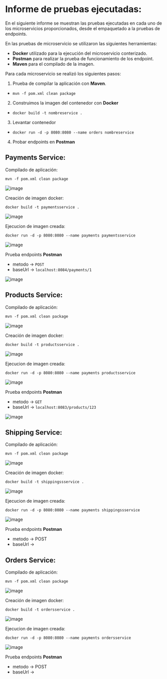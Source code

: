 # Informe de pruebas ejecutadas:

En el siguiente informe se muestran las pruebas ejecutadas en cada uno de los microservicios proporcionados, desde el empaquetado a la pruebas de endpoints. 

En las pruebas de microservicio se utilizaron las siguientes herramientas:
* __Docker__ utilizado para la ejecución del microservicio conterizado.
* __Postman__ para realizar la prueba de funcionamiento de los endpoint.
* __Maven__ para el compilado de la imagen.

Para cada microservicio se realizó los siguientes pasos:

1. Prueba de compilar la aplicación con __Maven__.

- `` mvn -f pom.xml clean package ``
 
2. Construimos la imagen del contenedor con __Docker__

- `` docker build -t nombreservice . ``
 
3. Levantar contenedor

- `` docker run -d -p 8080:8080 --name orders nombreservice  ``

4. Probar endpoints en __Postman__

 
## Payments Service:

Compilado de aplicación:

``mvn -f pom.xml clean package``

![image](https://user-images.githubusercontent.com/12714366/179893328-6d7b1fe9-7ef5-4cfd-a7cf-fb17a5a4bcb9.png)


Creación de imagen docker:

``docker build -t paymentsservice .``

![image](https://user-images.githubusercontent.com/12714366/179897538-82f1046f-d53c-4b4e-93bc-ac882b29355d.png)

Ejecucion de imagen creada:

``docker run -d -p 8080:8080 --name payments paymentsservice``

![image](https://user-images.githubusercontent.com/12714366/179897584-bc535965-6c95-4efa-9d14-0b0fe648e26c.png)

Prueba endpoints __Postman__

* metodo -> ``POST``
* baseUrl -> ``localhost:8084/payments/1``

![image](https://user-images.githubusercontent.com/12714366/179898158-9f30aff7-f349-40d8-8203-e4f4ff255da3.png)



## Products Service:

Compilado de aplicación:

``mvn -f pom.xml clean package`` 

![image](https://user-images.githubusercontent.com/12714366/179894481-7f0371c7-dca5-4592-85f7-b8779c0c7937.png)


Creación de imagen docker:

``docker build -t productsservice .`` 

![image](https://user-images.githubusercontent.com/12714366/179897417-cd3e20de-22f2-4815-8f1d-e0dff530aa18.png)

Ejecucion de imagen creada:

``docker run -d -p 8080:8080 --name payments productsservice``

![image](https://user-images.githubusercontent.com/12714366/179897457-e5578ac9-3878-4080-adce-cd4d74cd203b.png)

Prueba endpoints __Postman__ 

* metodo -> ``GET``
* baseUrl -> ``localhost:8083/products/123``

![image](https://user-images.githubusercontent.com/12714366/179899680-fed6e2f8-8fe3-476f-bfc8-0edd976b8d9b.png)


## Shipping Service:

Compilado de aplicación:

``mvn -f pom.xml clean package`` 

![image](https://user-images.githubusercontent.com/12714366/179894756-01cc3548-864b-4035-bd91-c8be23100008.png)


Creación de imagen docker:

``docker build -t shippingssservice .`` 

![image](https://user-images.githubusercontent.com/12714366/179896991-1c73a6eb-1810-40bd-b8e9-23e4e3597e15.png)


Ejecucion de imagen creada:

``docker run -d -p 8080:8080 --name payments shippingssservice``

![image](https://user-images.githubusercontent.com/12714366/179897253-90c64cc8-d861-4312-bf56-9f90a99736f8.png)

Prueba endpoints __Postman__ 

* metodo -> POST
* baseUrl -> 


## Orders Service:

Compilado de aplicación:

``mvn -f pom.xml clean package`` 

![image](https://user-images.githubusercontent.com/12714366/179895181-3612a1ae-e986-44a7-a757-b85102f6bf41.png)

Creación de imagen docker:

``docker build -t ordersservice .`` 

![image](https://user-images.githubusercontent.com/12714366/179897129-5df60a76-16cf-4b8a-8522-0ae1e8ca0a52.png)

Ejecucion de imagen creada:

``docker run -d -p 8080:8080 --name payments ordersservice``

![image](https://user-images.githubusercontent.com/12714366/179897320-df6d9115-6c07-465d-b7f6-d0068db4a716.png)

Prueba endpoints __Postman__ 

* metodo -> POST
* baseUrl -> 


